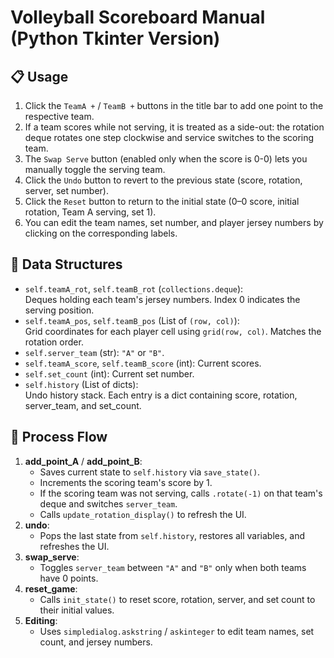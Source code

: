 # Volleyball Scoreboard Manual (Python Tkinter Version)

## 📋 Usage
1. Click the `TeamA +` / `TeamB +` buttons in the title bar to add one point to the respective team.  
2. If a team scores while not serving, it is treated as a side-out: the rotation deque rotates one step clockwise and service switches to the scoring team.  
3. The `Swap Serve` button (enabled only when the score is 0-0) lets you manually toggle the serving team.  
4. Click the `Undo` button to revert to the previous state (score, rotation, server, set number).  
5. Click the `Reset` button to return to the initial state (0–0 score, initial rotation, Team A serving, set 1).  
6. You can edit the team names, set number, and player jersey numbers by clicking on the corresponding labels.

## 🧠 Data Structures
- `self.teamA_rot`, `self.teamB_rot` (`collections.deque`):  
  Deques holding each team's jersey numbers. Index 0 indicates the serving position.
- `self.teamA_pos`, `self.teamB_pos` (List of `(row, col)`):  
  Grid coordinates for each player cell using `grid(row, col)`. Matches the rotation order.
- `self.server_team` (str): `"A"` or `"B"`.
- `self.teamA_score`, `self.teamB_score` (int): Current scores.
- `self.set_count` (int): Current set number.
- `self.history` (List of dicts):  
  Undo history stack. Each entry is a dict containing score, rotation, server_team, and set_count.

## 🔁 Process Flow
1. **add_point_A** / **add_point_B**:  
   - Saves current state to `self.history` via `save_state()`.  
   - Increments the scoring team's score by 1.  
   - If the scoring team was not serving, calls `.rotate(-1)` on that team's deque and switches `server_team`.  
   - Calls `update_rotation_display()` to refresh the UI.  
2. **undo**:  
   - Pops the last state from `self.history`, restores all variables, and refreshes the UI.  
3. **swap_serve**:  
   - Toggles `server_team` between `"A"` and `"B"` only when both teams have 0 points.  
4. **reset_game**:  
   - Calls `init_state()` to reset score, rotation, server, and set count to their initial values.  
5. **Editing**:  
   - Uses `simpledialog.askstring` / `askinteger` to edit team names, set count, and jersey numbers.
